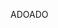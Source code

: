 <span data-ttu-id="30d36-101">ADO</span><span class="sxs-lookup"><span data-stu-id="30d36-101">ADO</span></span>
